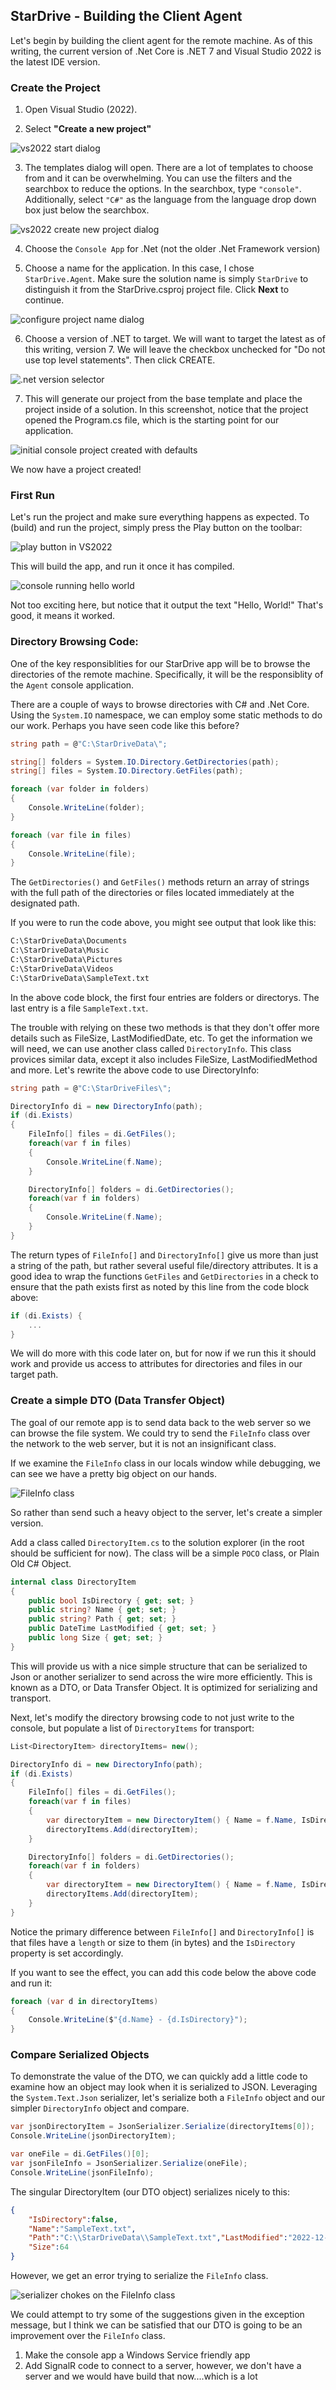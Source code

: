 ## StarDrive - Building the Client Agent
Let's begin by building the client agent for the remote machine. As of this writing, the current version of .Net Core is .NET 7 and Visual Studio 2022 is the latest IDE version.

### Create the Project

1. Open Visual Studio (2022).

2. Select **"Create a new project"**

![vs2022 start dialog](images/part1/1-vs-create-new-project.png)

3. The templates dialog will open. There are a lot of templates to choose from and it can be overwhelming. You can use the filters and the searchbox to reduce the options. In the searchbox, type `"console"`. Additionally, select `"C#"` as the language from the language drop down box just below the searchbox.

![vs2022 create new project dialog](images/part1/2-console-app.png)

4. Choose the `Console App` for .Net (not the older .Net Framework version)

5. Choose a name for the application. In this case, I chose `StarDrive.Agent`. Make sure the solution name is simply `StarDrive` to distinguish it from the StarDrive.csproj project file. Click **Next** to continue.

![configure project name dialog](images/part1/3-name-console-app.png)

6. Choose a version of .NET to target. We will want to target the latest as of this writing, version 7. We will leave the checkbox unchecked for "Do not use top level statements". Then click CREATE.

![.net version selector](images/part1/4-net-version.png)


7. This will generate our project from the base template and place the project inside of a solution. In this screenshot, notice that the project opened the Program.cs file, which is the starting point for our application.

![initial console project created with defaults](images/part1/5-we-have-liftoff.png)

We now have a project created!

### First Run
Let's run the project and make sure everything happens as expected.  To (build) and run the project, simply press the Play button on the toolbar:

![play button in VS2022](images/part1/6-click-run-button.png)

This will build the app, and run it once it has compiled.

![console running hello world](images/part1/7-console-running.png)

Not too exciting here, but notice that it output the text "Hello, World!" That's good, it means it worked.


### Directory Browsing Code:
One of the key responsiblities for our StarDrive app will be to browse the directories of the remote machine. Specifically, it will be the responsiblity of the `Agent` console application.

There are a couple of ways to browse directories with C# and .Net Core. Using the `System.IO` namespace, we can employ some static methods to do our work. Perhaps you have seen code like this before?

```C#
string path = @"C:\StarDriveData\";

string[] folders = System.IO.Directory.GetDirectories(path);
string[] files = System.IO.Directory.GetFiles(path);

foreach (var folder in folders)
{
    Console.WriteLine(folder);
}

foreach (var file in files)
{
    Console.WriteLine(file);
}
```
The `GetDirectories()` and `GetFiles()` methods return an array of strings with the full path of the directories or files located immediately at the designated path.

If you were to run the code above, you might see output that look like this:

```cmd
C:\StarDriveData\Documents
C:\StarDriveData\Music
C:\StarDriveData\Pictures
C:\StarDriveData\Videos
C:\StarDriveData\SampleText.txt
```

In the above code block, the first four entries are folders or directorys. The last entry is a file `SampleText.txt`.

The trouble with relying on these two methods is that they don't offer more details such as FileSize, LastModifiedDate, etc. To get the information we will need, we can use another class called `DirectoryInfo`. This class provices similar data, except it also includes FileSize, LastModifiedMethod and more. Let's rewrite the above code to use DirectoryInfo:

```C#
string path = @"C:\StarDriveFiles\";

DirectoryInfo di = new DirectoryInfo(path);
if (di.Exists)
{
    FileInfo[] files = di.GetFiles();
    foreach(var f in files)
    {
        Console.WriteLine(f.Name);
    }

    DirectoryInfo[] folders = di.GetDirectories();
    foreach(var f in folders)
    {
        Console.WriteLine(f.Name);
    }
}
```

The return types of `FileInfo[]` and `DirectoryInfo[]` give us more than just a string of the path, but rather several useful file/directory attributes. It is a good idea to wrap the functions `GetFiles` and `GetDirectories` in a check to ensure that the path exists first as noted by this line from the code block above:

```C#
if (di.Exists) { 
    ...
}
```
We will do more with this code later on, but for now if we run this it should work and provide us access to attributes for directories and files in our target path.

### Create a simple DTO (Data Transfer Object)
The goal of our remote app is to send data back to the web server so we can browse the file system. We could try to send the `FileInfo` class over the network to the web server, but it is not an insignificant class.

If we examine the `FileInfo` class in our locals window while debugging, we can see we have a pretty big object on our hands.

![FileInfo class](images/part1/8-file-info-class.png)

So rather than send such a heavy object to the server, let's create a simpler version. 

Add a class called `DirectoryItem.cs` to the solution explorer (in the root should be sufficient for now). The class will be a simple `POCO` class, or Plain Old C# Object.

```C#
internal class DirectoryItem
{
    public bool IsDirectory { get; set; }
    public string? Name { get; set; }
    public string? Path { get; set; }
    public DateTime LastModified { get; set; }
    public long Size { get; set; }
}
```

This will provide us with a nice simple structure that can be serialized to Json or another serializer to send across the wire more efficiently. This is known as a DTO, or Data Transfer Object. It is optimized for serializing and transport.

Next, let's modify the directory browsing code to not just write to the console, but populate a list of `DirectoryItems` for transport:

```C#
List<DirectoryItem> directoryItems= new();

DirectoryInfo di = new DirectoryInfo(path);
if (di.Exists)
{
    FileInfo[] files = di.GetFiles();
    foreach(var f in files)
    {
        var directoryItem = new DirectoryItem() { Name = f.Name, IsDirectory = false, Path = f.FullName, LastModified = f.LastWriteTime, Size=f.Length };
        directoryItems.Add(directoryItem);
    }

    DirectoryInfo[] folders = di.GetDirectories();
    foreach(var f in folders)
    {
        var directoryItem = new DirectoryItem() { Name = f.Name, IsDirectory=true, Path=f.FullName, LastModified=f.LastWriteTime };
        directoryItems.Add(directoryItem);
    }
}
```
Notice the primary difference between `FileInfo[]` and `DirectoryInfo[]` is that files have a `length` or size to them (in bytes) and the `IsDirectory` property is set accordingly.

If you want to see the effect, you can add this code below the above code and run it:

```C#
foreach (var d in directoryItems)
{
    Console.WriteLine($"{d.Name} - {d.IsDirectory}");
}
```

### Compare Serialized Objects
To demonstrate the value of the DTO, we can quickly add a little code to examine how an object may look when it is serialized to JSON. Leveraging the `System.Text.Json` serializer, let's serialize both a `FileInfo` object and our simpler `DirectoryInfo` object and compare.


```C#
var jsonDirectoryItem = JsonSerializer.Serialize(directoryItems[0]);
Console.WriteLine(jsonDirectoryItem);

var oneFile = di.GetFiles()[0];
var jsonFileInfo = JsonSerializer.Serialize(oneFile);
Console.WriteLine(jsonFileInfo);
```

The singular DirectoryItem (our DTO object) serializes nicely to this:

```json
{
    "IsDirectory":false,
    "Name":"SampleText.txt",
    "Path":"C:\\StarDriveData\\SampleText.txt","LastModified":"2022-12-23T23:55:38.8980915-07:00",
    "Size":64
}
```

However, we get an error trying to serialize the `FileInfo` class.

![serializer chokes on the FileInfo class](images/part1/9-serialize-error.png)

We could attempt to try some of the suggestions given in the exception message, but I think we can be satisfied that our DTO is going to be an improvement over the `FileInfo` class.




1) Make the console app a Windows Service friendly app
2) Add SignalR code to connect to a server, however, we don't have a server and we would have build that now....which is a lot


